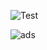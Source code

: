 ![Test](https://chart.googleapis.com/chart?cht=p&chs=250x100&chd=t:20,5,75&chco=8BC34A,CDDC39,C8E6C9&chl=Done|In%20Progress|To%20Do)

![ads](http://luizperes.github.io/status-projects/postit.svg)
